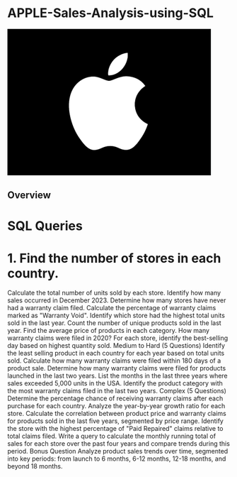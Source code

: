 # APPLE-Sales-Analysis-using-SQL
![Image](https://github.com/nphan91/APPLE-Sales-Analysis-using-SQL/blob/main/Apple%20Logo.png)
## Overview
# SQL Queries
# 1. Find the number of stores in each country.

Calculate the total number of units sold by each store.
Identify how many sales occurred in December 2023.
Determine how many stores have never had a warranty claim filed.
Calculate the percentage of warranty claims marked as "Warranty Void".
Identify which store had the highest total units sold in the last year.
Count the number of unique products sold in the last year.
Find the average price of products in each category.
How many warranty claims were filed in 2020?
For each store, identify the best-selling day based on highest quantity sold.
Medium to Hard (5 Questions)
Identify the least selling product in each country for each year based on total units sold.
Calculate how many warranty claims were filed within 180 days of a product sale.
Determine how many warranty claims were filed for products launched in the last two years.
List the months in the last three years where sales exceeded 5,000 units in the USA.
Identify the product category with the most warranty claims filed in the last two years.
Complex (5 Questions)
Determine the percentage chance of receiving warranty claims after each purchase for each country.
Analyze the year-by-year growth ratio for each store.
Calculate the correlation between product price and warranty claims for products sold in the last five years, segmented by price range.
Identify the store with the highest percentage of "Paid Repaired" claims relative to total claims filed.
Write a query to calculate the monthly running total of sales for each store over the past four years and compare trends during this period.
Bonus Question
Analyze product sales trends over time, segmented into key periods: from launch to 6 months, 6-12 months, 12-18 months, and beyond 18 months.
